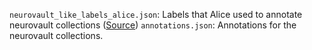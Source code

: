 `neurovault_like_labels_alice.json`: Labels that Alice used to annotate neurovault collections ([Source](https://github.com/litmining/labelbuddy-annotations/blob/main/projects/semiauto_ma_features/labels/neurovault-like-labels.json))
`annotations.json`: Annotations for the neurovault collections.